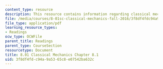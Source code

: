 ```yaml
---
content_type: resource
description: This resource contains information regarding classical mechanics.
file: /media/courses/8-01sc-classical-mechanics-fall-2016/3f8df4fdc94a9a5365c8e07542ba632c_MIT8_01F16_chapter8.1.pdf
file_type: application/pdf
learning_resource_types:
- Readings
ocw_type: OCWFile
parent_title: Readings
parent_type: CourseSection
resourcetype: Document
title: 8.01 Classical Mechanics Chapter 8.1
uid: 3f8df4fd-c94a-9a53-65c8-e07542ba632c
---
```

